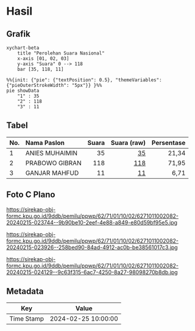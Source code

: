 # Hasil

## Grafik

```mermaid
xychart-beta
    title "Perolehan Suara Nasional"
    x-axis [01, 02, 03]
    y-axis "Suara" 0 --> 118
    bar [35, 118, 11]
```

```mermaid
%%{init: {"pie": {"textPosition": 0.5}, "themeVariables": {"pieOuterStrokeWidth": "5px"}} }%%
pie showData
    "1" : 35
    "2" : 118
    "3" : 11
```

## Tabel

| No. | Nama Paslon    | Suara | Suara (raw) | Persentase |
|:--- |:-------------- | -----:| -----------:| ----------:|
| 1   | ANIES MUHAIMIN | 35    | [35][p-1]   | 21,34      |
| 2   | PRABOWO GIBRAN | 118   | [118][p-2]  | 71,95      |
| 3   | GANJAR MAHFUD  | 11    | [11][p-3]   | 6,71       |


[p-1]: https://github.com/gigit-pemilu/pemilu-2024/blob/main/pilpres/hitung-suara/sub/62-kalimantan-tengah/sub/71-kota-palangkaraya/sub/01-pahandut/sub/1002-panarung/sub/082-tps/sub/paslon-1.txt
[p-2]: https://github.com/gigit-pemilu/pemilu-2024/blob/main/pilpres/hitung-suara/sub/62-kalimantan-tengah/sub/71-kota-palangkaraya/sub/01-pahandut/sub/1002-panarung/sub/082-tps/sub/paslon-2.txt
[p-3]: https://github.com/gigit-pemilu/pemilu-2024/blob/main/pilpres/hitung-suara/sub/62-kalimantan-tengah/sub/71-kota-palangkaraya/sub/01-pahandut/sub/1002-panarung/sub/082-tps/sub/paslon-3.txt

## Foto C Plano

https://sirekap-obj-formc.kpu.go.id/9ddb/pemilu/ppwp/62/71/01/10/02/6271011002082-20240215-023744--9b90be10-2eef-4e88-a849-e80d59bf95e5.jpg

https://sirekap-obj-formc.kpu.go.id/9ddb/pemilu/ppwp/62/71/01/10/02/6271011002082-20240215-023926--258bed90-84ad-4912-ac0b-be38561017c3.jpg

https://sirekap-obj-formc.kpu.go.id/9ddb/pemilu/ppwp/62/71/01/10/02/6271011002082-20240215-024129--9c63f315-6ac7-4250-8a27-98098270b8db.jpg


## Metadata

| Key        | Value               |
| ---------- | ------------------- |
| Time Stamp | 2024-02-25 10:00:00 |



